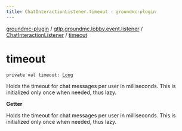 ```yaml
---
title: ChatInteractionListener.timeout - groundmc-plugin
---
```


[groundmc-plugin](../../index.html) / [gtlp.groundmc.lobby.event.listener](../index.html) / [ChatInteractionListener](index.html) / [timeout](.)

# timeout

`private val timeout: `[`Long`](https://kotlinlang.org/api/latest/jvm/stdlib/kotlin/-long/index.html)

Holds the timeout for chat messages per user in milliseconds.
This is initialized only once when needed, thus lazy.

**Getter**

Holds the timeout for chat messages per user in milliseconds.
This is initialized only once when needed, thus lazy.

